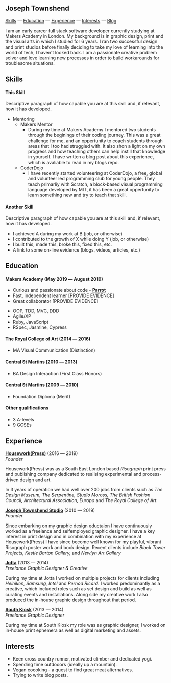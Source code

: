 ## Joseph Townshend

[Skills](#skills) –– [Education](#education) –– [Experience](#experience) –– [Interests](#interests) –– [Blog](https://github.com/josephtownshend/Blog)

I am an early career full stack software developer currently studying at Makers Academy in London. My background is in graphic design, print and the visual arts in which I studied for 6 years. I ran two successful design and print studios before finally deciding to take my love of learning into the world of tech, I haven't looked back. I am a passionate creative problem solver and love learning new processes in order to build workarounds for troublesome situations.

## Skills

#### This Skill

Descriptive paragraph of how capable you are at this skill and, if relevant, how it has developed.

- Mentoring
  - Makers Mentor
    - During my time at Makers Academy I mentored two students through the beginings of their coding journey. This was a great challenge for me, and an oppertunity to coach students through areas that I too had struggled with. It also shon a light on my own progress and how teaching others can help instill that knowledge in yourself. I have written a blog post about this experience, which is avaliable to read in my blogs repo.
  - CoderDojo
    - I have recently started volunteering at CoderDojo, a free, global and volunteer led programming club for young people. They teach primarliy with Scratch, a block-based visual programming language developed by MIT, it has been a great oppertunity to learn something new and try to teach that skill. 


#### Another Skill

Descriptive paragraph of how capable you are at this skill and, if relevant, how it has developed.

- I achieved A during my work at B (job, or otherwise)
- I contributed to the growth of X while doing Y (job, or otherwise)
- I built this, made this, broke this, fixed this, etc.
- A link to some on-line evidence (blogs, videos, articles, etc.)

## Education

#### Makers Academy (May 2019 –– August 2019)

* Curious and passionate about code - **<a href="https://github.com/josephtownshend/Parrot" target="blank">Parrot</a>**
* Fast, independent learner [PROVIDE EVIDENCE]
* Great collaborator [PROVIDE EVIDENCE]

- OOP, TDD, MVC, DDD
- Agile/XP
- Ruby, JavaScript
- RSpec, Jasmine, Cypress

#### The Royal College of Art (2014 –– 2016)

- MA Visual Communication (Distinction)

#### Central St Martins (2010 –– 2013)
- BA Design Interaction (First Class Honors)

#### Central St Martins (2009 –– 2010)
- Foundation Diploma (Merit)

#### Other qualifications
- 3 A-levels
- 9 GCSEs

## Experience


**<a href="http://www.housework.press" target="blank">Housework(Press)</a>** (2016 –– 2019)    
*Founder*

Housework(Press) was as a South East London based *Risograph* print press and publishing company dedicated to realising experimental and process-driven design and art.

In 3 years of operation we had well over 200 jobs from clients such as *The Design Museum, The Serpentine, Studio Moross, The British Fashion Council, Architectural Association, Europa* and *The Royal College of Art.*

**<a href="http://www.joe-t.com" target="blank">Joseph Townshend Studio</a>** (2010 –– 2019)   
*Founder*  

Since embarking on my graphic design eductaion I have continuously worked as a freelance and selfemployed graphic designer. I have a key interest in print design and in combination with my experience at Housework(Press) I have since become well known for my playful, vibrant Risograph poster work and book design. Recent clients include *Black Tower Projects, Kestle Barton Gallery,* and *Newlyn Art Gallery*

**<a href="http://www.jotta.com" target="blank">Jotta</a>** (2013 –– 2014)\
*Freelance Graphic Designer & Creative*

During my time at Jotta I worked on multiple projects for clients including *Heiniken, Samsung, Intel* and *Pernod Ricard*. I worked predominantly as a creative, which included roles such as set design and build as well as curating events and installations. Along side my creative work I also produced the in-house graphic design throughout that period. 

**<a href="http://www.southkiosk.com" target="blank">South Kiosk</a>** (2013 –– 2014)\
*Freelance Graphic Designer*

During my time at South Kiosk my role was as graphic designer, I worked on in-house print ephemera as well as digital marketing and assets.

## Interests

* Keen cross country runner, motivated climber and dedicated yogi.
* Spending time outdooors (ideally up a mountain).
* Vegan coooking - a quest to find great meat alternatives.
* Trying to write blog posts. 
